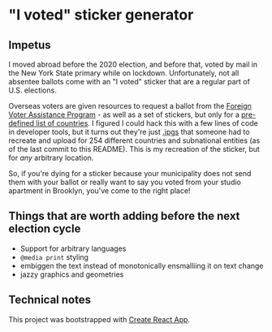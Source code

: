 # "I voted" sticker generator

## Impetus

I moved abroad before the 2020 election, and before that, voted by mail in the New York State primary while on lockdown. Unfortunately, not all absentee ballots come with an "I voted" sticker that are a regular part of U.S. elections.

Overseas voters are given resources to request a ballot from the [Foreign Voter Assistance Program](https://www.fvap.gov/) - as well as a set of stickers, but only for a [pre-defined list of countries](https://www.fvap.gov/IVotedSticker?id=219). I figured I could hack this with a few lines of code in developer tools, but it turns out they're just [.jpgs](https://www.fvap.gov/uploads/FVAP/I-Voted-Sticker/Svalbard%20and%20Jan%20Mayen.jpg) that someone had to recreate and upload for 254 different countries and subnational entities (as of the last commit to this README). This is my recreation of the sticker, but for *any* arbitrary location.

So, if you're dying for a sticker because your municipality does not send them with your ballot or really want to say you voted from your studio apartment in Brooklyn, you've come to the right place!

## Things that are worth adding before the next election cycle

- Support for arbitrary languages
- `@media print` styling
- embiggen the text instead of monotonically ensmalliing it on text change
- jazzy graphics and geometries

## Technical notes

This project was bootstrapped with [Create React App](https://github.com/facebook/create-react-app).
